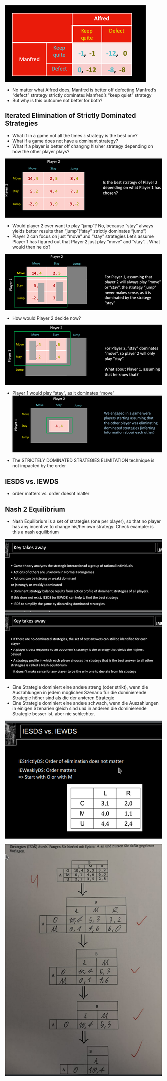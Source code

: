 ![img_56.png](img_56.png)

- No matter what Alfred does, Manfred is better off defecting Manfred’s “defect” strategy  strictly dominates Manfred’s  “keep quiet” strategy
- But why is this outcome not better for both?

## Iterated Elimination of Strictly Dominated Strategies
- What if in a game not all the times a strategy is the best one?
- What if a game does not have a dominant strategy?
- What if a player is better off changing his/her strategy depending
on how the other player plays?

![img_57.png](img_57.png)
- Would player 2 ever want to play “jump”? No, because “stay” always yields better results than “jump”(“stay” strictly dominates “jump”)
- Player 2 can focus on just “move” and “stay” strategies Let’s assume Player 1 has figured out that Player 2 just play “move” and “stay”… What  would then he do?

![img_58.png](img_58.png)
- How would Player 2 decide now?

![img_59.png](img_59.png)

- Player 1 would play “stay”, as it dominates “move”
![img_60.png](img_60.png)


- The STRICTELY DOMINATED STRATEGIES ELIMITATION technique is not impacted by the order

## IESDS vs. IEWDS 
- order matters vs. order doesnt matter


## Nash 2 Equilibrium
- Nash Equilibrium is a set of strategies (one per player), so that no player has any incentive to change his/her own strategy:
Check example: is this a nash equilibrium

![img_61.png](img_61.png)
![img_62.png](img_62.png)

- Eine Strategie dominiert eine andere streng (oder strikt), wenn die Auszahlungen in jedem möglichen Szenario für die dominierende Strategie höher sind als die der anderen Strategie
- Eine Strategie dominiert eine andere schwach, wenn die Auszahlungen in einigen Szenarien gleich sind und in anderen die dominierende Strategie besser ist, aber nie schlechter.

![img_85.png](img_85.png)

![img_86.png](img_86.png)

